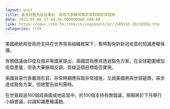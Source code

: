 ```yaml
---
layout: post
title: 美支持暫免疫苗專利　貿易代表戴琦稱非常時期非常措施
date: 2021-05-06 17:44:38.000000000 +08:00
link: https://news.rthk.hk/rthk/ch/component/k2/1589556-20210506.htm
categories: rthk
---
```


美國總統拜登政府支持在世界貿易組織框架下，暫時豁免對新冠疫苗的知識產權保護。

有關倡議由印度及南非等國家提出，兩國認為應該透過豁免方案，在全球範圍增加疫苗產量，但各大藥廠唱反調，質疑這個目標能否實現。

美國貿易代表戴琦形容，非常時期應採取非常措施，又說美國將與世貿磋商，尋求達成豁免方案，但她警告談判需時。

在世貿超過160個成員國或地區當中，約100個支持有關倡議，預期將於下月舉行小組會議，討論知識產權議題。
